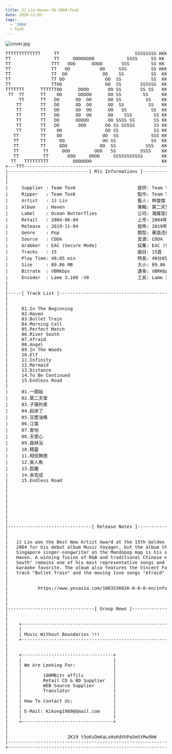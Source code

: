 ```yaml
---
title: JJ_Lin-Haven-CN-2004-TosK
date: 2020-11-03
tags:
  - '2004'
  - TosK
---
```


![cover.jpg](https://goindex.65style.workers.dev/3:/Music/MP3/JJ_Lin-Haven-CN-2004-TosK/00-jj_lin-haven-cn-2004-proof-tosk.jpg)

<retrotxt v-slot>
<pre class="has-text-plain text-1x font-ibm_vga_8x16">TTTTTTTTTTTTT     TT                            SSSSSSSS KKKKKK    KKKK    KKKKKKK
TT                TT     OOOOOOOO            SSSS     SS KK        KKKK        KK
TT               TTT   OOO      OOOO       SSS        SS KK        KKK         KK
TT               TT   OO           OO     SSS         SS KKK       KKK        KK
TT               TT  OO             OO    SS          SS  KK       KK        KK
TT               TT OO               OO  SS           SS  KK                KK
TT               TTOO                OO  SS       SSSSSS  KK                KK
TTTTTTT      TTTTTTOO      OOOO       OO SS       SS SS   KK               KK
 TT  TT      TT    OO      OOOOO      OO SS        SS     KK              KK
     TT      TT   OO      OO  OO      OO SS         SS    KK              KK
    TT       TT   OO      OO  OO      OO  SS         SS   KK               KK
    TT       TT   OO      OO  OO      OO   SS         SS  KK                KK
    TT       TT   OO      OO  OO      OO    SSS        SS KK                 KK
    TT       TT   OO      OOOOO       OO SSSS SS       SS KK                  KK
    TT       TT   OO       OOO       OO SS SSSSS       SS KK                   KK
    TT       TT    OO                OO SS             SS KK       KK           KK
   TT        TT    OO               OO  SS            SSS KK      KKKK         KK
   TT        TT     OO              OO SS             SS  KK      KK KK       KK
   TT        TT     OOO            OO  SS           SSS   KK      KK  KK    KKK
   TT         TT     OOO         OOO   SS         SSSS    KK       KK  KK  KKK
   TT         TT       OOO     OOOO     SSSSSSSSSSS       KK KKKKKKKK  KK KKK
  TT   TTTTTTTTT         OOOOOOO                          KKKK          KKKK
+---TTT-----------------------------------------------------------------KKK----+
|------------------------------[ Rls Informations ]----------------------------|
|                                                                              |
|                                                                              |
|     Supplier : Team TosK                       提供: Team TosK               |
|     Ripper   : Team TosK                       製作: Team TosK               |
|     Artist   : JJ Lin                          藝人: 林俊傑                  |
|     Album    : Haven                           專輯: 第二天堂                |
|     Label    : Ocean Butterflies               公司: 海蝶音樂                |
|     Retail   : 2004-06-04                      上市: 2004年06月04日          |
|     Release  : 2019-11-04                      發佈: 2019年11月04日          |
|     Genre    : Pop                             類型: 華語流行                |
|     Source   : CDDA                            音源: CDDA                    |
|     Grabber  : EAC (Secure Mode)               採集: EAC (Secure Mode)       |
|     Tracks   : 15                              曲目: 15首                    |
|     Play Time: 48:05 min                       時長: 48分05秒                |
|     Size     : 89.86 MB                        大小: 89.86 MB                |
|     Bitrate  : VBRKbps                         速率: VBRKbps                 |
|     Encoder  : Lame 3.100 -V0                  工具: Lame 3.100 -V0          |
|                                                                              |
|                                                                              |
|-----[ Track List ]-----------------------------------------------------------|
|                                                                              |
|                                                                              |
|     01.In The Beginning                                    [01:08]           |
|     02.Haven                                               [04:26]           |
|     03.Bullet Train                                        [03:24]           |
|     04.Morning Call                                        [00:25]           |
|     05.Perfect Match                                       [04:16]           |
|     06.River South                                         [04:28]           |
|     07.Afraid                                              [04:42]           |
|     08.Angel                                               [03:59]           |
|     09.In The Woods                                        [00:23]           |
|     10.Elf                                                 [04:05]           |
|     11.Infinity                                            [03:21]           |
|     12.Mermaid                                             [04:14]           |
|     13.Distance                                            [04:14]           |
|     14.To Be Continued                                     [00:21]           |
|     15.Endless Road                                        [04:39]           |
|                                                            -------           |
|     01.一開始                                              [01:08]           |
|     02.第二天堂                                            [04:26]           |
|     03.子彈列車                                            [03:24]           |
|     04.起床了                                              [00:25]           |
|     05.豆漿油條                                            [04:16]           |
|     06.江南                                                [04:28]           |
|     07.害怕                                                [04:42]           |
|     08.天使心                                              [03:59]           |
|     09.森林浴                                              [00:23]           |
|     10.精靈                                                [04:05]           |
|     11.相信無限                                            [03:21]           |
|     12.美人魚                                              [04:14]           |
|     13.距離                                                [04:14]           |
|     14.未完成                                              [00:21]           |
|     15.Endless Road                                        [04:39]           |
|                                                            -------           |
|                                                             48:05 min        |
|                                                             89.86 MB         |
|                                                                              |
|                                                                              |
|                                                                              |
|                                                                              |
|                                                                              |
|-------------------------------[ Release Notes ]------------------------------|
|                                                                              |
|                                                                              |
|   JJ Lin won the Best New Artist Award at the 15th Golden Melody Awards in   |
|   2004 for his debut album Music Voyager, but the album that really put the  |
|   Singapore singer-songwriter on the Mandopop map is his sophomore effort    |
|   Haven. A winning fusion of R&amp;B and traditional Chinese music, "River       |
|   South" remains one of his most representative songs and a perennial        |
|   karaoke favorite. The album also features the Vincent Fang-penned dance    |
|   track "Bullet Train" and the moving love songs "Afraid" and "Distance."    |
|                                                                              |
|                                                                              |
|           https://www.yesasia.com/1003536836-0-0-0-en/info.html              |
|                                                                              |
|                                                                              |
|                                                                              |
|--------------------------------[ Group News ]--------------------------------|
|                                                                              |
|                                                                              |
|    +--------------------------------------------------------------------+    |
|    |                                                                    |    |
|    | Music Without Boundaries !!!                                       |    |
|    +--------------------------------------------------------------------+    |
|                                                                              |
|                                                                              |
|    +----------------------------------+                                      |
|    |                                  |                                      |
|    | We Are Looking For:              |                                      |
|    |                                  |                                      |
|    |        100MBit+ affils           |                                      |
|    |        Retail CD &amp; BD Supplier   |                                      |
|    |        WEB Source Supplier       |                                      |
|    |        Translator                |                                      |
|    |                                  |                                      |
|    | How To Contact Us:               |                                      |
|    |                                  |                                      |
|    | E-Mail: Kikong1989@Gmail.com     |                                      |
|    |                                  |                    RlS No. 1657      |
|    +----------------------------------+                                      |
|                                                                              |
|                                                                              |
|                      2K19 t5oKsDmKaLsHsKdVhPaSmStMw9bW                       |
|------------------------------------------------------------------------------|
+------------------------------------------------------------------------------+
<span class="dos-cursor">_</span></pre>
</retrotxt>

<a-player 
    :options="{
        audio: [
          {
            name: '第二天堂',
            artist: '林俊傑',
            url: 'https://goindex.65style.workers.dev/3:/Music/MP3/JJ_Lin-Haven-CN-2004-TosK/02-jj_lin-haven-tosk.mp3',
            cover: 'https://goindex.65style.workers.dev/3:/Music/MP3/JJ_Lin-Haven-CN-2004-TosK/00-jj_lin-haven-cn-2004-proof-tosk.jpg',
            theme: '#ebd0c2'
          },
        ]
    }"
/>

<download url="https://mirrorace.org/m/103mw"/>


